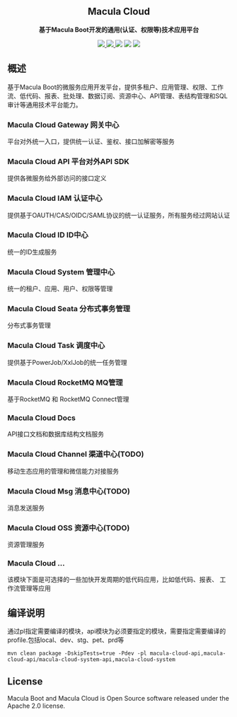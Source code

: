 <h2 align="center">Macula Cloud</h2>

<p align="center">
	<strong>基于Macula Boot开发的通用(认证、权限等)技术应用平台</strong>
</p>

<p align="center">
    <a href="https://github.com/macula-projects/macula-cloud/blob/main/LICENSE" target="_blank">
        <img src="https://img.shields.io/github/license/macula-projects/macula-cloud.svg" >
    </a>
    <a href="https://central.sonatype.com/search?q=macula&smo=true" target="_blank">
        <img src="https://img.shields.io/maven-central/v/dev.macula.boot/macula-boot-starters" />
    </a>
    <a>
        <img src="https://img.shields.io/badge/JDK-1.8+-green.svg" >
    </a>
    <a>
        <img src="https://img.shields.io/badge/SpringBoot-2.7+-green.svg" >
    </a>
    <a>
        <img src="https://img.shields.io/badge/SpringCloud-2021.x+-green.svg" >
    </a>
</p>

## 概述

基于Macula Boot的微服务应用开发平台，提供多租户、应用管理、权限、工作流、低代码、报表、批处理、数据订阅、资源中心、API管理、表结构管理和SQL审计等通用技术平台能力。

### Macula Cloud Gateway 网关中心

平台对外统一入口，提供统一认证、鉴权、接口加解密等服务

### Macula Cloud API 平台对外API SDK

提供各微服务给外部访问的接口定义

### Macula Cloud IAM 认证中心

提供基于OAUTH/CAS/OIDC/SAML协议的统一认证服务，所有服务经过网站认证

### Macula Cloud ID ID中心

统一的ID生成服务

### Macula Cloud System 管理中心

统一的租户、应用、用户、权限等管理

### Macula Cloud Seata 分布式事务管理

分布式事务管理

### Macula Cloud Task 调度中心

提供基于PowerJob/XxlJob的统一任务管理

### Macula Cloud RocketMQ MQ管理

基于RocketMQ 和 RocketMQ Connect管理

### Macula Cloud Docs

API接口文档和数据库结构文档服务

### Macula Cloud Channel 渠道中心(TODO)

移动生态应用的管理和微信能力对接服务

### Macula Cloud Msg 消息中心(TODO)

消息发送服务

### Macula Cloud OSS 资源中心(TODO)

资源管理服务

### Macula Cloud ...

该模块下面是可选择的一些加快开发周期的低代码应用，比如低代码、报表、 工作流管理等应用

## 编译说明

通过pl指定需要编译的模块，api模块为必须要指定的模块，需要指定需要编译的profile.包括local、dev、stg、pet、prd等

```shell
mvn clean package -DskipTests=true -Pdev -pl macula-cloud-api,macula-cloud-api/macula-cloud-system-api,macula-cloud-system
```

## License

Macula Boot and Macula Cloud is Open Source software released under the Apache 2.0 license.